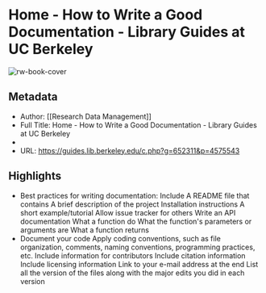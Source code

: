 # Home - How to Write a Good Documentation - Library Guides at UC Berkeley

![rw-book-cover](https://readwise-assets.s3.amazonaws.com/static/images/article4.6bc1851654a0.png)

## Metadata
- Author: [[Research Data Management]]
- Full Title: Home - How to Write a Good Documentation - Library Guides at UC Berkeley
- 
- URL: https://guides.lib.berkeley.edu/c.php?g=652311&p=4575543

## Highlights
- Best practices for writing documentation:
  Include A README file that contains
  A brief description of the project
  Installation instructions
  A short example/tutorial
  Allow issue tracker for others
  Write an API documentation
  What a function do
  What the function's parameters or arguments are
  What a function returns
- Document your code
  Apply coding conventions, such as file organization, comments, naming conventions, programming practices, etc.
  Include information for contributors
  Include citation information
  Include licensing information
  Link to your e-mail address at the end
  List all the version of the files along with the major edits you did in each version
